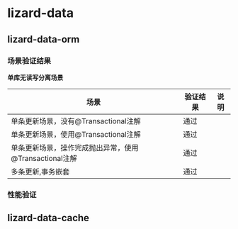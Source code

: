 # lizard-data

## lizard-data-orm

### 场景验证结果

**单库无读写分离场景**

|场景|验证结果|说明|
|----|----|----|
|单条更新场景，没有@Transactional注解|通过| |
|单条更新场景，使用@Transactional注解|通过| |
|单条更新场景，操作完成抛出异常，使用@Transactional注解|通过| |
|多条更新,事务嵌套|通过| |

### 性能验证

## lizard-data-cache